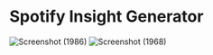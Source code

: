 # Spotify Insight Generator
![Screenshot (1986)](https://user-images.githubusercontent.com/44525130/169712292-fa12bfdf-40c3-4ed5-95eb-8520b76538eb.png)
![Screenshot (1968)](https://user-images.githubusercontent.com/44525130/169712305-6a80d4b0-e69f-43ac-a2f5-dce559856821.png)
